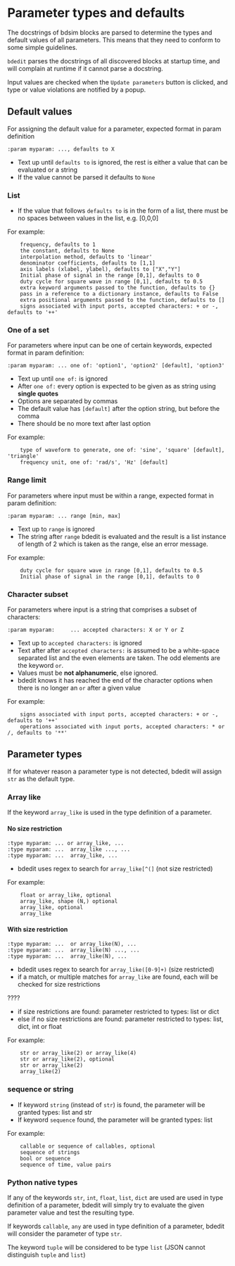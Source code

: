 
# Parameter types and defaults

The docstrings of bdsim blocks are parsed to determine the types and default values of all parameters.
This means that they need to conform to some simple guidelines.

`bdedit` parses the docstrings of all discovered blocks at startup time, and  will complain at runtime if it cannot parse a docstring.

Input values are checked when the `Update parameters` button is clicked, and type or value violations are notified by a popup.

## Default values


For assigning the default value for a parameter, expected format in param definition

```
:param myparam: ..., defaults to X
```

* Text up until `defaults to` is ignored, the rest is either a value that can be evaluated or a string
* If the value cannot be parsed it defaults to `None` 

### List

* If the value that follows `defaults to` is in the form of a list, there must be no spaces between values in the list, e.g. [0,0,0]

For example:

```
	frequency, defaults to 1
	the constant, defaults to None
	interpolation method, defaults to 'linear'
	denominator coefficients, defaults to [1,1]
	axis labels (xlabel, ylabel), defaults to ["X","Y"]
	Initial phase of signal in the range [0,1], defaults to 0
	duty cycle for square wave in range [0,1], defaults to 0.5
	extra keyword arguments passed to the function, defaults to {}
	pass in a reference to a dictionary instance, defaults to False
	extra positional arguments passed to the function, defaults to []
	signs associated with input ports, accepted characters: + or -, defaults to '++'
```

### One of a set

For parameters where input can be one of certain keywords, expected format in param definition:

```
:param myparam: ... one of: 'option1', 'option2' [default], 'option3'
```

* Text up until `one of:` is ignored
* After `one of:` every option is expected to be given as as string using **single quotes**
* Options are separated by commas
* The default value has `[default]` after the option string, but before the comma
* There should be no more text after last option
	
For example:

```
	type of waveform to generate, one of: 'sine', 'square' [default], 'triangle'
	frequency unit, one of: 'rad/s', 'Hz' [default]
```

### Range limit

For parameters where input must be within a range, expected format in param definition:

```
:param myparam: ... range [min, max]
```

* Text up to `range` is ignored
* The string after `range` bdedit is evaluated and the result is a list instance of length of 2 which is taken as the range, else an error message.
	
For example:

```
	duty cycle for square wave in range [0,1], defaults to 0.5
	Initial phase of signal in the range [0,1], defaults to 0
```
### Character subset

For parameters where input is a string that comprises a subset of characters:

```
:param myparam: 	... accepted characters: X or Y or Z
```

* Text up to `accepted characters:` is ignored
* Text after after `accepted characters:` is assumed to be a white-space separated list and the
 even elements are taken.  The odd elements are the keyword `or`.
* Values must be **not alphanumeric**, else ignored. 
* 	bdedit knows it has reached the end of the character options when there is no longer an `or` after a given value

	
For example:

```
	signs associated with input ports, accepted characters: + or -, defaults to '++'
	operations associated with input ports, accepted characters: * or /, defaults to '**'
```


## Parameter types

If for whatever reason a parameter type is not detected, bdedit will assign `str` as the default type. 


### Array like


If the keyword `array_like` is used in the type definition of a parameter.

#### No size restriction
```
:type myparam: ... or array_like, ...
:type myparam: ...	array_like ..., ...
:type myparam: ...	array_like, ...
```

* bdedit uses regex to search for `array_like[^(]` (not size restricted) 

For example:

```
	float or array_like, optional
	array_like, shape (N,) optional
	array_like, optional
	array_like
```

#### With size restriction

```
:type myparam: ...	or array_like(N), ...
:type myparam: ...	array_like(N) ..., ...
:type myparam: ...	array_like(N), ...
```

* bdedit uses regex to search for `array_like([0-9]+)` (size restricted)
* if a match, or multiple matches for `array_like` are found, each will be checked for size restrictions
		
???? 
* if size restrictions are found: 	parameter restricted to types: list or dict
* else if no size restrictions are found: parameter restricted to types: list, dict, int or float

For example:

```
	str or array_like(2) or array_like(4)
	str or array_like(2), optional
	str or array_like(2)
	array_like(2)
```	
	



### sequence or string

* If keyword `string` (instead of `str`) is found, the parameter will be granted types: 		list and str 
* If keyword `sequence`  found, the parameter will be granted types:		list

For example:

```
	callable or sequence of callables, optional
	sequence of strings
	bool or sequence
	sequence of time, value pairs
```

### Python native types

If any of the keywords `str`, `int`, `float`, `list`, `dict` are used are used in type definition of a parameter, bdedit will simply try to evaluate the given parameter value and test the resulting
type.

If keywords `callable`, `any` are used in type definition of a parameter, bdedit will consider the parameter of type `str`. 

The keyword `tuple` will be considered to be type `list` (JSON cannot distinguish `tuple` and `list`) 


